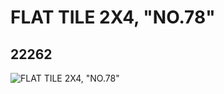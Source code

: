 # FLAT TILE 2X4, "NO.78"
## 22262
![FLAT TILE 2X4, "NO.78"](https://lc-www-live-s.legocdn.com/media/bricks/5/2/6121923.jpg)